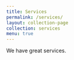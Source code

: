 ```yaml
---
title: Services
permalink: /services/
layout: collection-page
collection: services
menu: true
---
```

We have great services.
